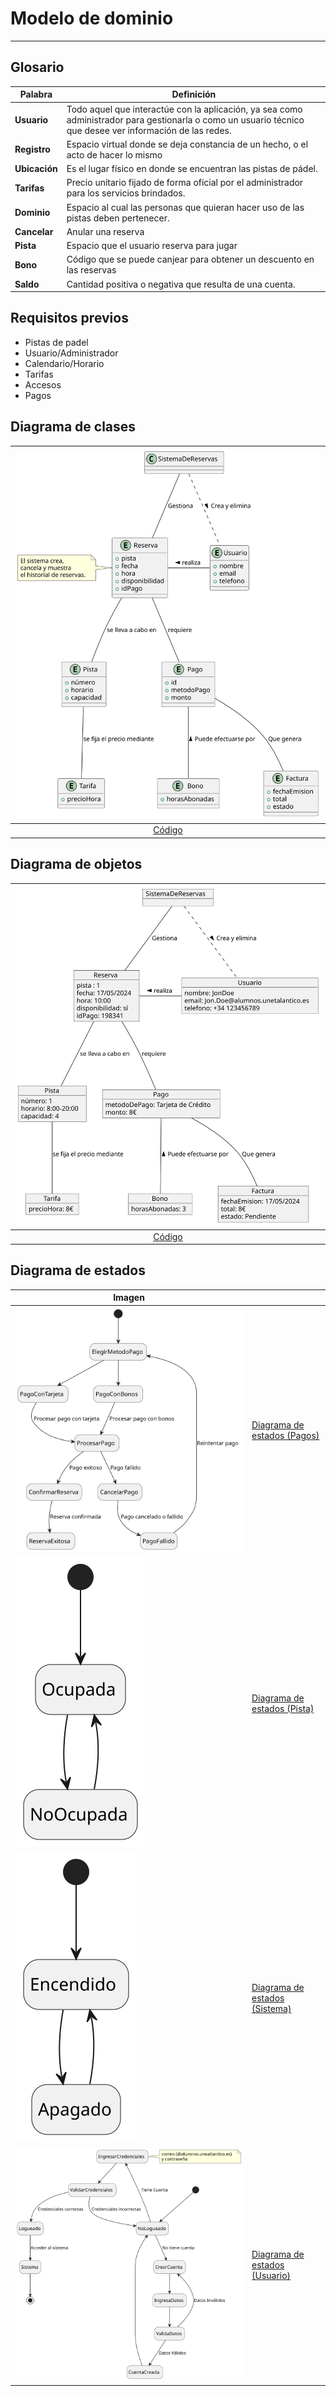 # Modelo de dominio
---
## Glosario

| Palabra       | Definición                                                                                                                                                |
| ------------- | --------------------------------------------------------------------------------------------------------------------------------------------------------- |
| **Usuario**   | Todo aquel que interactúe con la aplicación, ya sea como administrador para gestionarla o como un usuario técnico que desee ver información de las redes. |
| **Registro**  | Espacio virtual donde se deja constancia de un hecho, o el acto de hacer lo mismo                                                                         |
| **Ubicación** | Es el lugar físico en donde se encuentran las pistas de pádel.                                                                                            |
| **Tarifas**   | Precio unitario fijado de forma oficial por el administrador para los servicios brindados.                                                                |
| **Dominio**   | Espacio al cual las personas que quieran hacer uso de las pistas deben pertenecer.                                                                        |
| **Cancelar**  | Anular una reserva                                                                                                                                        |
| **Pista**     | Espacio que el usuario reserva para jugar                                                                                                                 |
| **Bono**      | Código que se puede canjear para obtener un descuento en las reservas                                                                                     |
| **Saldo**     | Cantidad positiva o negativa que resulta de una cuenta.                                                                                                   |

## Requisitos previos

- Pistas de padel
- Usuario/Administrador
- Calendario/Horario
- Tarifas
- Accesos
- Pagos

## Diagrama de clases

| ![Clases](DiagramaDeClases/DiagramaDeClases.svg) | 
|  :-----------------------------------------------: |
|      [Código](DiagramaDeClases/DiagramaDeClases.puml)     |

## Diagrama de objetos

| ![Objetos](DiagramaDeObjetos/DiagramaDeObjetos.svg) | 
|  :-----------------------------------------------: |
|      [Código](DiagramaDeObjetos/DiagramaDeObjetos.puml)     |

## Diagrama de estados

| Imagen                                     |                                 |
| ------------------------------------------ | -------------------------------------- |
| ![Texto alternativo](DiagramaDeEstados/Pago/DiagramaEstadosPago.svg) | [Diagrama de estados (Pagos)](ModeloDeDominio/DiagramaDeEstados/Pago/DiagramaEstadosPago.svg) |
| ![Texto alternativo](DiagramaDeEstados/Pista/DiagramaEstadosPista.svg) | [Diagrama de estados (Pista)](DiagramaDeEstados/Pista/DiagramaEstadosPista.svg) |
| ![Texto alternativo](DiagramaDeEstados/Sistema/DiagramaEstadosSistema.svg) | [Diagrama de estados (Sistema)](ModeloDeDominio/DiagramaDeEstados/Sistema/DiagramaEstadosSistema.svg) |
| ![Texto alternativo](DiagramaDeEstados/Usuario/DiagramaEstadosUsuario.svg) | [Diagrama de estados (Usuario)](ModeloDeDominio/DiagramaDeEstados/Usuario/DiagramaEstadosUsuario.svg) |

